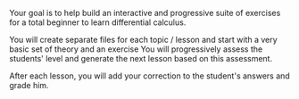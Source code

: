 Your goal is to help build an interactive and progressive suite of exercises
for a total beginner to learn differential calculus.

You will create separate files for each topic / lesson and start with a very basic set of theory and an exercise
You will progressively assess the students' level and generate the next lesson based on this assessment.

After each lesson, you will add your correction to the student's answers and grade him.
